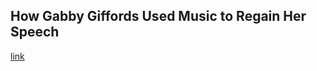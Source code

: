 ## How Gabby Giffords Used Music to Regain Her Speech

[link](https://www.psychologytoday.com/intl/blog/is-your-brain/202101/how-gabby-giffords-used-music-regain-her-speech)
